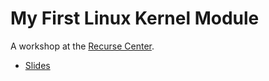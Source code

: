 # My First Linux Kernel Module

A workshop at the [Recurse Center](https://recurse.com/).

* [Slides](https://docs.google.com/presentation/d/1MrTlHlx6PYgibXC5qTyS_vVske2A-bk7_Cv2--Zxw3w/view)
